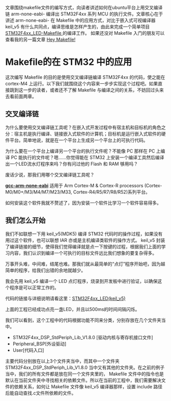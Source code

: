 文章围绕makefile文件的编写方式，向读者讲述如何在ubuntu平台上用交叉编译链 arm-none-eabi- 编译出 STM32F4xx 系列 MCU 的执行文件。文章核心在于讲述 arm-none-eabi- 在 Makefile 中的应用方式，对比于嵌入式可视编译器 keil_v5 有什么共同点，编译思维是怎样产生的，由此来完成一个简单项目 <a href="https://github.com/laneston/STM32F4xx_LED-Makefile"> STM32F4xx_LED-Makefile </a> 的编译工作。 如果还没对 Makefile 入门的朋友可以查看我的另一篇文章 <a href="https://github.com/laneston/Note/blob/master/Hey_Makefile.md"> Hey Makefile! </a>


# Makefile的在 STM32 中的应用

这次编写 Makefile 的目的是使用交叉编译链编译 STM32F4xx 的代码，使之能在 cortex-M4 上运行。以下我们就围绕这个内容来一步步实现这个过程吧。如果直接跳到这一步的读者，或者还不了解 Makefile 与编译之间的关系，不妨回过头来去看前面两章。

## 交叉编译链

为什么要使用交叉编译链工具呢？在嵌入式开发过程中有宿主机和目标机的角色之分：宿主机是执行编译、链接嵌入式软件的计算机；目标机是运行嵌入式软件的硬件平台。简单地说，就是在一个平台上生成另一个平台上的可执行代码。

为什么要在一个平台上编译另一个平台的执行文件呢？不能像 PC 那样在 PC 上编译 PC 能执行的文件呢？嗯……你觉得能在 STM32 上安装一个编译工具然后编译出一个LED流水灯程序来吗？你有问过他的 Flash 和 RAM 够用吗？

废话少说，那我们用哪个交叉编译链工具呢？

**<a href = "https://developer.arm.com/tools-and-software/open-source-software/developer-tools/gnu-toolchain/gnu-rm/downloads">gcc-arm-none-eabi</a>** 适用于 Arm Cortex-M & Cortex-R processors (Cortex-M0/M0+/M3/M4/M7/M23/M33, Cortex-R4/R5/R7/R8/R52)系列平台。

如何安装这个软件我就不赘述了，因为安装一个软件比学习一个软件容易得多。

## 我们怎么开始

我们不如联想一下用 keil_v5(MDK5) 编译 STM32 代码时的操作过程，如果没有用过这个软件，也可以联想 IAR 亦或是主机编译类软件的操作方式。 keil_v5 封装了编译链接的细节，使得我们觉得编译就是点一下按键的过程，根据我们上面的学习内容，我们认识到编译一个可执行的目标文件远比我们想象的要复杂得多。

万事开头难，中间难，结尾也难。那我们就从最简单的“点灯”程序开始吧，因为越简单的程序，给我们出错的余地就越少。

我会先用 keil_v5 编译一个 LED 点灯程序，烧录到开发板中进行验证，以确保这个程序是可以正常工作的。

代码的链接与详细说明请看这里：<a href = "https://github.com/laneston/STM32F4xx_LED-Makefile/tree/master/STM32F4xx_LED(keil_v5)">STM32F4xx_LED(keil_v5)</a>

上面的工程已经成功点亮一盏LED，并且以500ms的时间间隔闪烁。

我们可以看到，这个工程中的代码根据功能不同来分类，分别存放在几个文件夹当中。

- STM32F4xx_DSP_StdPeriph_Lib_V1.8.0 [驱动内核与寄存机接口文件]
- Peripheral_BSP[外设驱动]
- User[代码入口]

主要代码分别放在以上3个文件夹当中，而其中一个文件夹 STM32F4xx_DSP_StdPeriph_Lib_V1.8.0 当中又有其他的文件夹。在之前的例子当中，我们的所有文件都是放在同一个文件夹里的， Makefile 文件中的指令也是默认在当前文件夹中寻找相关的依赖文件。所以在当前的工程中，我们需要解决文件的依赖关系，如何让 Makefile 文件像 keil_v5 编译器那样，设置 include 路径后能自动查找.c文件所依赖的文件。

